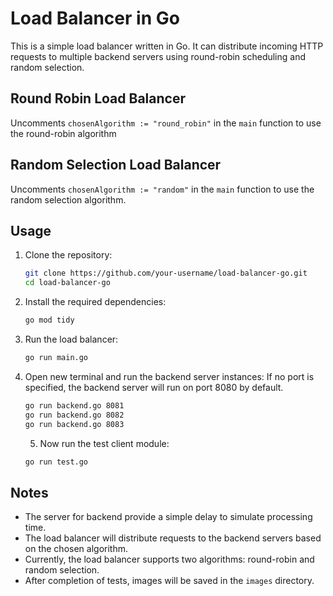 # Load Balancer in Go

This is a simple load balancer written in Go. It can distribute incoming HTTP requests to multiple backend servers using round-robin scheduling and random selection.

## Round Robin Load Balancer

Uncomments `chosenAlgorithm := "round_robin"` in the `main` function to use the round-robin algorithm

## Random Selection Load Balancer

Uncomments `chosenAlgorithm := "random"` in the `main` function to use the random selection algorithm.

## Usage

1. Clone the repository:
    ```bash
    git clone https://github.com/your-username/load-balancer-go.git
    cd load-balancer-go
    ```
2. Install the required dependencies:
    ```bash
    go mod tidy
    ```
3. Run the load balancer:
    ```bash
    go run main.go
    ```
4. Open new terminal and run the backend server instances:
If no port is specified, the backend server will run on port 8080 by default.
    ```bash
    go run backend.go 8081
    go run backend.go 8082
    go run backend.go 8083
    ```
    5. Now run the test client module:
    ```bash
    go run test.go
    ```

## Notes
- The server for backend provide a simple delay to simulate processing time.
- The load balancer will distribute requests to the backend servers based on the chosen algorithm.
- Currently, the load balancer supports two algorithms: round-robin and random selection.
- After completion of tests, images will be saved in the `images` directory.
